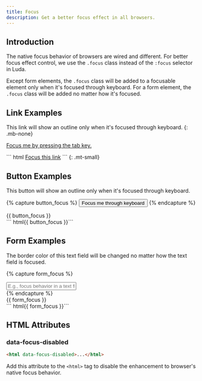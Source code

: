 ```yaml
---
title: Focus
description: Get a better focus effect in all browsers.
---
```


## Introduction

The native focus behavior of browsers are wired and different.
For better focus effect control, we use the `.focus` class
instead of the `:focus` selector in Luda.

Except form elements, the `.focus` class will be added
to a focusable element only when it's focused through keyboard.
For a form element, the `.focus` class will be added no matter how it's focused.

## Link Examples

This link will show an outline only when it's focused through keyboard.
{: .mb-none}

<p class="example my-none">
  <a href="#" data-turbolinks="false">Focus me by pressing the tab key.</a>
</p>
``` html
<a href="#">Focus this link</a>
```
{: .mt-small}

## Button Examples

This button will show an outline only when it's focused through keyboard.

{% capture button_focus %}
<button class="btn btn-primary">Focus me through keyboard</button>
{% endcapture %}
<div class="example">
  {{ button_focus }}
</div>
``` html{{ button_focus }}```

## Form Examples

The border color of this text field will be changed
no matter how the text field is focused.

{% capture form_focus %}
<div class="fm fm-text">
  <input placeholder="E.g., focus behavior in a text field">
</div>
{% endcapture %}
<div class="example">
  {{ form_focus }}
</div>
``` html{{ form_focus }}```

## HTML Attributes

### data-focus-disabled

``` html
<html data-focus-disabled>...</html>
```

Add this attribute to the `<html>` tag to disable the enhancement
to browser's native focus behavior.